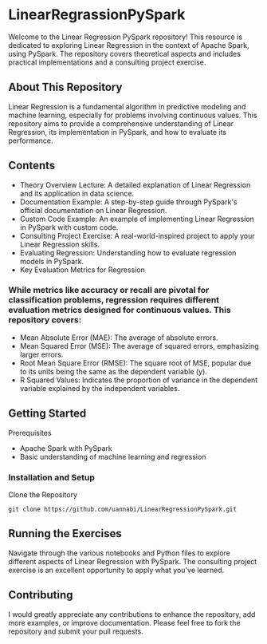 # LinearRegrassionPySpark
Welcome to the Linear Regression PySpark repository! This resource is dedicated to exploring Linear Regression in the context of Apache Spark, using PySpark. The repository covers theoretical aspects and includes practical implementations and a consulting project exercise.

## About This Repository
Linear Regression is a fundamental algorithm in predictive modeling and machine learning, especially for problems involving continuous values. This repository aims to provide a comprehensive understanding of Linear Regression, its implementation in PySpark, and how to evaluate its performance.

## Contents
- Theory Overview Lecture: A detailed explanation of Linear Regression and its application in data science.
- Documentation Example: A step-by-step guide through PySpark's official documentation on Linear Regression.
- Custom Code Example: An example of implementing Linear Regression in PySpark with custom code.
- Consulting Project Exercise: A real-world-inspired project to apply your Linear Regression skills.
- Evaluating Regression: Understanding how to evaluate regression models in PySpark.
- Key Evaluation Metrics for Regression

### While metrics like accuracy or recall are pivotal for classification problems, regression requires different evaluation metrics designed for continuous values. This repository covers:

- Mean Absolute Error (MAE): The average of absolute errors.
- Mean Squared Error (MSE): The average of squared errors, emphasizing larger errors.
- Root Mean Square Error (RMSE): The square root of MSE, popular due to its units being the same as the dependent variable (y).
- R Squared Values: Indicates the proportion of variance in the dependent variable explained by the independent variables.

## Getting Started
Prerequisites
- Apache Spark with PySpark
- Basic understanding of machine learning and regression

### Installation and Setup
Clone the Repository
```
git clone https://github.com/uannabi/LinearRegressionPySpark.git
```
## Running the Exercises
Navigate through the various notebooks and Python files to explore different aspects of Linear Regression with PySpark. The consulting project exercise is an excellent opportunity to apply what you've learned.

## Contributing
I would greatly appreciate any contributions to enhance the repository, add more examples, or improve documentation. Please feel free to fork the repository and submit your pull requests.
